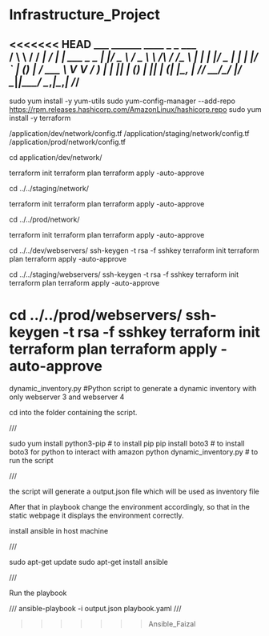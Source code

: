 # Infrastructure_Project
<<<<<<< HEAD
         ___        ______     ____ _                 _  ___  
        / \ \      / / ___|   / ___| | ___  _   _  __| |/ _ \ 
       / _ \ \ /\ / /\___ \  | |   | |/ _ \| | | |/ _` | (_) |
      / ___ \ V  V /  ___) | | |___| | (_) | |_| | (_| |\__, |
     /_/   \_\_/\_/  |____/   \____|_|\___/ \__,_|\__,_|  /_/ 
 ----------------------------------------------------------------- 

<!--Install terraform-->
sudo yum install -y yum-utils
sudo yum-config-manager --add-repo https://rpm.releases.hashicorp.com/AmazonLinux/hashicorp.repo
sudo yum install -y terraform

<!--Replace your s3 bucket on all config files-->
/application/dev/network/config.tf
/application/staging/network/config.tf
/application/prod/network/config.tf

<!--Deploy dev VPC-->
cd application/dev/network/

terraform init
terraform plan
terraform apply -auto-approve

<!--Deploy staging VPC-->
cd ../../staging/network/

terraform init
terraform plan
terraform apply -auto-approve

<!--Deploy prod VPC-->
cd ../../prod/network/

terraform init
terraform plan
terraform apply -auto-approve


<!-- Deploy dev load balancer, EC2 instances, and auto scaling group. -->
cd ../../dev/webservers/
ssh-keygen -t rsa -f sshkey
terraform init
terraform plan
terraform apply -auto-approve

<!-- Deploy staging load balancer, EC2 instances, and auto scaling group. -->
cd ../../staging/webservers/
ssh-keygen -t rsa -f sshkey
terraform init
terraform plan
terraform apply -auto-approve

<!-- Deploy prod load balancer, EC2 instances, and auto scaling group. -->
cd ../../prod/webservers/
ssh-keygen -t rsa -f sshkey
terraform init
terraform plan
terraform apply -auto-approve
=======

dynamic_inventory.py #Python script to generate a dynamic inventory with only webserver 3 and webserver 4

cd into the folder containing the script. 

///

sudo yum install python3-pip # to install pip 
pip install boto3 # to install boto3 for python to interact with amazon
python dynamic_inventory.py # to run the script  

///

the script will generate a output.json file which will be used as inventory file

After that in playbook change the environment accordingly, so that in the static webpage it displays the environment correctly.

install ansible in host machine 

///

sudo apt-get update
sudo apt-get install ansible

///

Run the playbook

///
ansible-playbook -i output.json playbook.yaml
///
>>>>>>> Ansible_Faizal
